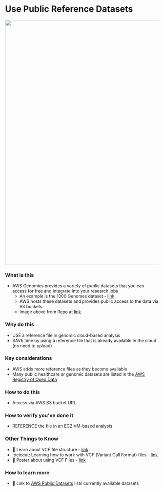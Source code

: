 # Use Public Reference Datasets

<img src="https://github.com/aws-samples/data-lake-as-code/raw/roda/docs/HowLakeHouseReadyDatasetsWork.png" width=800>

### What is this
- AWS Genomics provides a variety of public datasets that you can access for free and integrate into your research jobs
    - An example is the 1000 Genomes dataset - [link](https://registry.opendata.aws/1000-genomes/)
    - AWS hosts these datasets and provides public access to the data via S3 buckets.
    - Image above from Repo at [link](https://github.com/aws-samples/data-lake-as-code/tree/roda#readme)

### Why do this
 - USE a reference file in genomic cloud-based analysis
 - SAVE time by using a reference file that is already available in the cloud (no need to upload)

### Key considerations
 - AWS adds more reference files as they become available
 - Many public healthcare or genomic datasets are listed in the [AWS Registry of Open Data](https://registry.opendata.aws/)

### How to do this
- Access via AWS S3 bucket URL

### How to verify you've done it
 - REFERENCE the file in an EC2 VM-based analysis

### Other Things to Know
 - 📘 Learn about VCF file structure - [link](https://software.broadinstitute.org/gatk/documentation/article?id=11005)
  - :octocat: Learning how to work with VCF (Variant Call Format) files - [link](https://github.com/davetang/learning_vcf_file)
 - 📘 Poster about using VCF Files - [link](http://vcftools.sourceforge.net/VCF-poster.pdf)

### How to learn more
 - 📘 Link to [AWS Public Datasets](https://registry.opendata.aws/) lists currently available datasets


